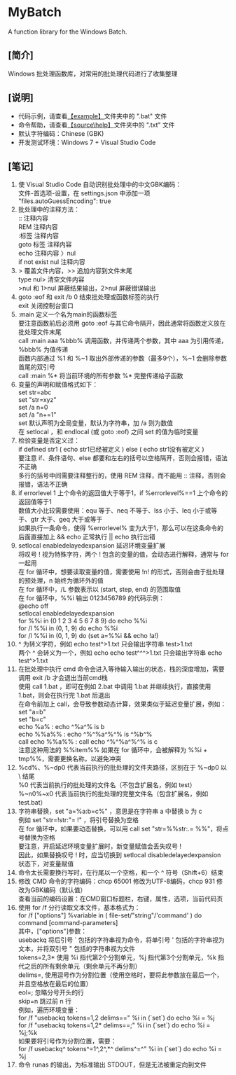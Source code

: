 # MyBatch
A function library for the Windows Batch.  
  
## [简介]
Windows 批处理函数库，对常用的批处理代码进行了收集整理  

## [说明]
- 代码示例，请查看<a href="example\">【example】</a>文件夹中的 ".bat" 文件  
- 命令帮助，请查看<a href="source\help\">【source\help】</a>文件夹中的 ".txt" 文件  
- 默认字符编码：Chinese (GBK)  
- 开发测试环境：Windows 7 + Visual Studio Code  

## [笔记]
01. 使 Visual Studio Code 自动识别批处理中的中文GBK编码：  
    文件-首选项-设置，在 settings.json 中添加一项 "files.autoGuessEncoding": true  
02. 批处理中的注释方法：  
    :: 注释内容  
    REM 注释内容  
    :标签 注释内容  
    goto 标签 注释内容  
    echo 注释内容 〉nul  
    if not exist nul 注释内容  
03. \> 覆盖文件内容，>> 追加内容到文件末尾  
    type nul> 清空文件内容  
    \>nul 和 1>nul 屏蔽结果输出，2>nul 屏蔽错误输出  
04. goto :eof 和 exit /b 0 结束批处理或函数标签的执行  
    exit 关闭控制台窗口  
05. :main 定义一个名为main的函数标签  
    要注意函数前后必须用 goto :eof 与其它命令隔开，因此通常将函数定义放在批处理文件末尾  
    call :main aaa %bbb% 调用函数，并传递两个参数，其中 aaa 为引用传递，%bbb% 为值传递  
    函数内部通过 %1 和 %~1 取出外部传递的参数（最多9个），%~1 会删除参数首尾的双引号  
    call :main %* 将当前环境的所有参数 %* 完整传递给子函数  
06. 变量的声明和赋值格式如下：  
    set str=abc  
    set "str=xyz"  
    set /a n=0  
    set /a "n+=1"  
    set 默认声明为全局变量，默认为字符串，加 /a 则为数值  
    在 setlocal ，和 endlocal (或 goto :eof) 之间 set 的值为临时变量  
07. 检验变量是否定义过：  
    if defined str1 ( echo str1已经被定义 ) else ( echo str1没有被定义 )  
    要注意 if、条件语句、else 都要和左右的括号以空格隔开，否则会报错，语法不正确  
    多行的括号中间需要注释整行的，使用 REM 注释，而不能用 :: 注释，否则会报错，语法不正确  
08. if errorlevel 1 上个命令的返回值大于等于1，if %errorlevel%==1 上个命令的返回值等于1  
    数值大小比较需要使用：equ 等于、neq 不等于、lss 小于、leq 小于或等于、gtr 大于、geq 大于或等于  
    如果执行一条命令，使得 %errorlevel% 变为大于1，那么可以在这条命令的后面直接加上 && echo 正常执行 || echo 执行出错  
09. setlocal enabledelayedexpansion 延迟环境变量扩展  
    将叹号 ! 视为特殊字符，两个 ! 包含的变量的值，会动态进行解释，通常与 for 一起用  
    在 for 循环中，想要读取变量的值，需要使用 !n! 的形式，否则会由于批处理的预处理，n 始终为循环外的值  
    在 for 循环中，/L 参数表示以 (start, step, end) 的范围取值  
    在 for 循环中，%%i 输出 0123456789 的代码示例：  
    @echo off  
    setlocal enabledelayedexpansion  
    for %%i in (0 1 2 3 4 5 6 7 8 9) do echo %%i  
    for /l %%i in (0, 1, 9) do echo %%i  
    for /l %%i in (0, 1, 9) do (set a=%%i && echo !a!)  
10. ^ 为转义字符，例如 echo test^>1.txt 只会输出字符串 test>1.txt  
    两个 ^ 会转义为一个，例如 echo echo test^^^>1.txt 只会输出字符串 echo test^>1.txt  
11. 在批处理中执行 cmd 命令会进入等待输入输出的状态，栈的深度增加，需要调用 exit /b 才会退出当前cmd栈  
    使用 call 1.bat ，即可在例如 2.bat 中调用 1.bat 并继续执行，直接使用 1.bat，则会在执行完 1.bat 后退出  
    在命令前加上 call，会导致参数动态计算，效果类似于延迟变量扩展，例如：  
    set "a=b"  
    set "b=c"  
    echo %a% : echo ^%a^% is b  
    echo %%a%% : echo ^%^%a^%^% is ^%b^%  
    call echo %%a%%  : call echo ^%^%a^%^% is c  
    注意这种用法的 %%item%% 如果在 for 循环中，会被解释为 %%i + tmp%%，需要更换名称，以避免冲突  
12. %cd%、%~dp0 代表当前执行的批处理的文件夹路径，区别在于 %~dp0 以 \ 结尾  
    %0 代表当前执行的批处理的文件名（不包含扩展名，例如 test）  
    %~n0%~x0 代表当前执行的批处理的完整文件名（包含扩展名，例如 test.bat）  
13. 字符串替换，set "a=%a:b=c%" ，意思是在字符串 a 中替换 b 为 c  
    例如 set "str=!str:"= !" ，将引号替换为空格  
    在 for 循环中，如果要动态替换，可以用 call set "str=%%str:.= %%"，将点号替换为空格  
    要注意，开启延迟环境变量扩展时，新变量赋值会丢失叹号 !  
    因此，如果替换叹号 ! 时，应当切换到 setlocal disabledelayedexpansion 状态下，对变量赋值  
14. 命令太长需要换行写时，在行尾以一个空格，和一个 ^ 符号（Shift+6）结束  
15. 修改 CMD 命令的字符编码：chcp 65001 修改为UTF-8编码，chcp 931 修改为GBK编码（默认值）  
    查看当前的编码设置：在CMD窗口标题栏，右键，属性，选项，当前代码页  
16. 使用 for /f 分行读取文本文件，基本格式为：  
    for /f ["options"] %variable in ( file-set/"string"/'command' ) do command [command-parameters]  
    其中，["options"]参数：  
    usebackq 将后引号 \` 包括的字符串视为命令，将单引号 ' 包括的字符串视为文本，并将双引号 " 包括的字符串视为文件  
    tokens=2,3* 使用 %i 指代第2个分割单元，%j 指代第3个分割单元，%k 指代之后的所有剩余单元（剩余单元不再分割）  
    delims=, 使用逗号作为分割位置（使用空格时，要将此参数放在最后一个，并且空格放在最后的位置）  
    eol=; 忽略分号开头的行  
    skip=n 跳过前 n 行  
    例如，遍历环境变量：  
    for /f "usebackq tokens=1,2 delims==" %i in (\`set\`) do echo %i = %j  
    for /f "usebackq tokens=1,2* delims==;" %i in (\`set\`) do echo %i = %j;%k  
    如果要将引号作为分割位置，需要：  
    for /f usebackq^ tokens^=1^,2^,*^ delims^=^" %i in (\`set\`) do echo %i = %j  
17. 命令 runas 的输出，为标准输出 STDOUT，但是无法被重定向到文件  